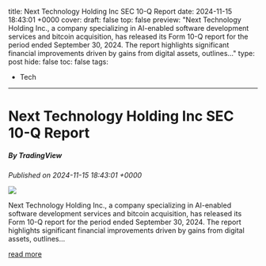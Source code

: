 title: Next Technology Holding Inc SEC 10-Q Report
date: 2024-11-15 18:43:01 +0000
cover: 
draft: false
top: false
preview: "Next Technology Holding Inc., a company specializing in AI-enabled software development services and bitcoin acquisition, has released its Form 10-Q report for the period ended September 30, 2024. The report highlights significant financial improvements driven by gains from digital assets, outlines…"
type: post
hide: false
toc: false
tags:
  - Tech
---

# Next Technology Holding Inc SEC 10-Q Report
##### By TradingView
_Published on 2024-11-15 18:43:01 +0000_

![](https://s.tradingview.com/static/images/illustrations/news-story.jpg)

Next Technology Holding Inc., a company specializing in AI-enabled software development services and bitcoin acquisition, has released its Form 10-Q report for the period ended September 30, 2024. The report highlights significant financial improvements driven by gains from digital assets, outlines…

[read more](https://www.tradingview.com/news/tradingview:fb87cff83c4c5:0-next-technology-holding-inc-sec-10-q-report/)
